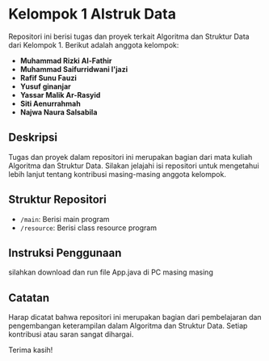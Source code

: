 # Kelompok 1 Alstruk Data

Repositori ini berisi tugas dan proyek terkait Algoritma dan Struktur Data dari Kelompok 1. Berikut adalah anggota kelompok:

- **Muhammad Rizki Al-Fathir**
- **Muhammad Saifurridwani I'jazi**
- **Rafif Sunu Fauzi**
- **Yusuf ginanjar**
- **Yassar Malik Ar-Rasyid**
- **Siti Aenurrahmah**
- **Najwa Naura Salsabila**

## Deskripsi

Tugas dan proyek dalam repositori ini merupakan bagian dari mata kuliah Algoritma dan Struktur Data. Silakan jelajahi isi repositori untuk mengetahui lebih lanjut tentang kontribusi masing-masing anggota kelompok.

## Struktur Repositori

- `/main`: Berisi main program
- `/resource`: Berisi class resource program

## Instruksi Penggunaan
silahkan download dan run file App.java di PC masing masing

## Catatan

Harap dicatat bahwa repositori ini merupakan bagian dari pembelajaran dan pengembangan keterampilan dalam Algoritma dan Struktur Data. Setiap kontribusi atau saran sangat dihargai.

Terima kasih! 
